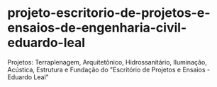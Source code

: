 # projeto-escritorio-de-projetos-e-ensaios-de-engenharia-civil-eduardo-leal
Projetos: Terraplenagem, Arquitetônico, Hidrossanitário, Iluminação, Acústica, Estrutura e Fundação do "Escritório de Projetos e Ensaios - Eduardo Leal"

